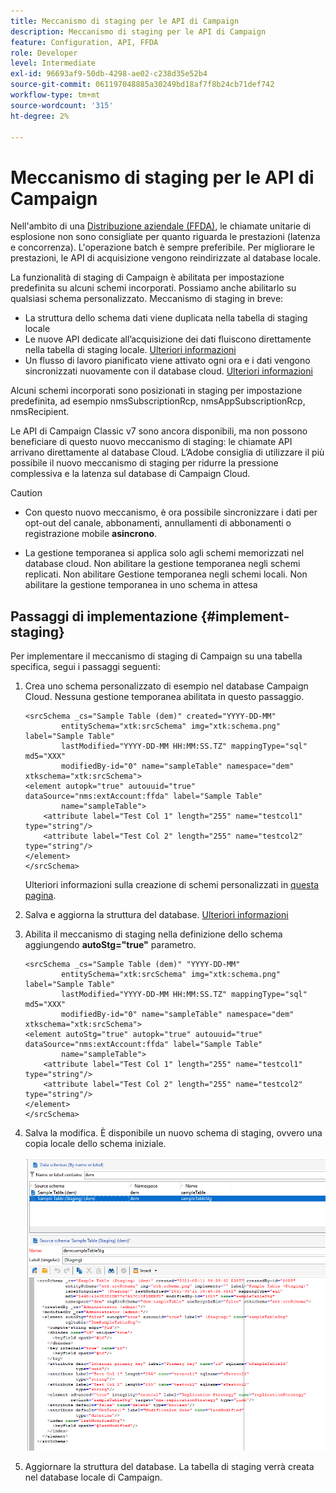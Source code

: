 ```yaml
---
title: Meccanismo di staging per le API di Campaign
description: Meccanismo di staging per le API di Campaign
feature: Configuration, API, FFDA
role: Developer
level: Intermediate
exl-id: 96693af9-50db-4298-ae02-c238d35e52b4
source-git-commit: 061197048885a30249bd18af7f8b24cb71def742
workflow-type: tm+mt
source-wordcount: '315'
ht-degree: 2%

---
```


# Meccanismo di staging per le API di Campaign

Nell&#39;ambito di una [Distribuzione aziendale (FFDA)](enterprise-deployment.md), le chiamate unitarie di esplosione non sono consigliate per quanto riguarda le prestazioni (latenza e concorrenza). L&#39;operazione batch è sempre preferibile. Per migliorare le prestazioni, le API di acquisizione vengono reindirizzate al database locale.

La funzionalità di staging di Campaign è abilitata per impostazione predefinita su alcuni schemi incorporati. Possiamo anche abilitarlo su qualsiasi schema personalizzato. Meccanismo di staging in breve:

* La struttura dello schema dati viene duplicata nella tabella di staging locale
* Le nuove API dedicate all’acquisizione dei dati fluiscono direttamente nella tabella di staging locale. [Ulteriori informazioni](new-apis.md)
* Un flusso di lavoro pianificato viene attivato ogni ora e i dati vengono sincronizzati nuovamente con il database cloud. [Ulteriori informazioni](replication.md)

Alcuni schemi incorporati sono posizionati in staging per impostazione predefinita, ad esempio nmsSubscriptionRcp, nmsAppSubscriptionRcp, nmsRecipient.

Le API di Campaign Classic v7 sono ancora disponibili, ma non possono beneficiare di questo nuovo meccanismo di staging: le chiamate API arrivano direttamente al database Cloud. L’Adobe consiglia di utilizzare il più possibile il nuovo meccanismo di staging per ridurre la pressione complessiva e la latenza sul database di Campaign Cloud.

>[!CAUTION]
>
>* Con questo nuovo meccanismo, è ora possibile sincronizzare i dati per opt-out del canale, abbonamenti, annullamenti di abbonamenti o registrazione mobile **asincrono**.
>
>* La gestione temporanea si applica solo agli schemi memorizzati nel database cloud. Non abilitare la gestione temporanea negli schemi replicati. Non abilitare Gestione temporanea negli schemi locali. Non abilitare la gestione temporanea in uno schema in attesa
>

## Passaggi di implementazione {#implement-staging}

Per implementare il meccanismo di staging di Campaign su una tabella specifica, segui i passaggi seguenti:

1. Crea uno schema personalizzato di esempio nel database Campaign Cloud. Nessuna gestione temporanea abilitata in questo passaggio.

   ```
   <srcSchema _cs="Sample Table (dem)" created="YYYY-DD-MM"
           entitySchema="xtk:srcSchema" img="xtk:schema.png" label="Sample Table"
           lastModified="YYYY-DD-MM HH:MM:SS.TZ" mappingType="sql" md5="XXX"
           modifiedBy-id="0" name="sampleTable" namespace="dem" xtkschema="xtk:srcSchema">
   <element autopk="true" autouuid="true" dataSource="nms:extAccount:ffda" label="Sample Table"
           name="sampleTable">
       <attribute label="Test Col 1" length="255" name="testcol1" type="string"/>
       <attribute label="Test Col 2" length="255" name="testcol2" type="string"/>
   </element>
   </srcSchema>
   ```

   Ulteriori informazioni sulla creazione di schemi personalizzati in [questa pagina](../dev/create-schema.md).

1. Salva e aggiorna la struttura del database.  [Ulteriori informazioni](../dev/update-database-structure.md)

1. Abilita il meccanismo di staging nella definizione dello schema aggiungendo **autoStg=&quot;true&quot;** parametro.

   ```
   <srcSchema _cs="Sample Table (dem)" "YYYY-DD-MM"
           entitySchema="xtk:srcSchema" img="xtk:schema.png" label="Sample Table"
           lastModified="YYYY-DD-MM HH:MM:SS.TZ" mappingType="sql" md5="XXX"
           modifiedBy-id="0" name="sampleTable" namespace="dem" xtkschema="xtk:srcSchema">
   <element autoStg="true" autopk="true" autouuid="true" dataSource="nms:extAccount:ffda" label="Sample Table"
           name="sampleTable">
       <attribute label="Test Col 1" length="255" name="testcol1" type="string"/>
       <attribute label="Test Col 2" length="255" name="testcol2" type="string"/>
   </element>
   </srcSchema>
   ```

1. Salva la modifica. È disponibile un nuovo schema di staging, ovvero una copia locale dello schema iniziale.

   ![](assets/staging-mechanism.png)

1. Aggiornare la struttura del database. La tabella di staging verrà creata nel database locale di Campaign.
